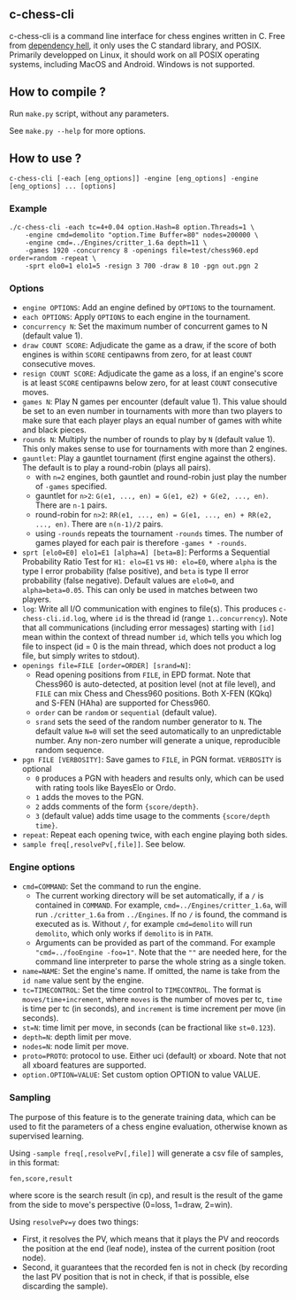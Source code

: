 ## c-chess-cli

c-chess-cli is a command line interface for chess engines written in C. Free from [dependency hell](https://en.wikipedia.org/wiki/Dependency_hell), it only uses the C standard library, and POSIX. Primarily developped on Linux, it should work on all POSIX operating systems, including MacOS and Android. Windows is not supported.

## How to compile ?

Run `make.py` script, without any parameters.

See `make.py --help` for more options.

## How to use ?

```
c-chess-cli [-each [eng_options]] -engine [eng_options] -engine [eng_options] ... [options]
```

### Example

```
./c-chess-cli -each tc=4+0.04 option.Hash=8 option.Threads=1 \
    -engine cmd=demolito "option.Time Buffer=80" nodes=200000 \
    -engine cmd=../Engines/critter_1.6a depth=11 \
    -games 1920 -concurrency 8 -openings file=test/chess960.epd order=random -repeat \
    -sprt elo0=1 elo1=5 -resign 3 700 -draw 8 10 -pgn out.pgn 2
```

### Options

 * `engine OPTIONS`: Add an engine defined by `OPTIONS` to the tournament.
 * `each OPTIONS`: Apply `OPTIONS` to each engine in the tournament.
 * `concurrency N`: Set the maximum number of concurrent games to N (default value 1).
 * `draw COUNT SCORE`: Adjudicate the game as a draw, if the score of both engines is within `SCORE` centipawns from zero, for at least `COUNT` consecutive moves.
 * `resign COUNT SCORE`: Adjudicate the game as a loss, if an engine's score is at least `SCORE` centipawns below zero, for at least `COUNT` consecutive moves.
 * `games N`: Play N games per encounter (default value 1). This value should be set to an even number in tournaments with more than two players to make sure that each player plays an equal number of games with white and black pieces.
 * `rounds N`: Multiply the number of rounds to play by `N` (default value 1). This only makes sense to use for tournaments with more than 2 engines.
 * `gauntlet`: Play a gauntlet tournament (first engine against the others). The default is to play a round-robin (plays all pairs).
   * with `n=2` engines, both gauntlet and round-robin just play the number of `-games` specified.
   * gauntlet for `n>2`: `G(e1, ..., en) = G(e1, e2) + G(e2, ..., en)`. There are `n-1` pairs.
   * round-robin for `n>2`: `RR(e1, ..., en) = G(e1, ..., en) + RR(e2, ..., en)`. There are `n(n-1)/2` pairs.
   * using `-rounds` repeats the tournament `-rounds` times. The number of games played for each pair is therefore `-games * -rounds`.
 * `sprt [elo0=E0] elo1=E1 [alpha=A] [beta=B]`: Performs a Sequential Probability Ratio Test for `H1: elo=E1` vs `H0: elo=E0`, where `alpha` is the type I error probability (false positive), and `beta` is type II error probability (false negative). Default values are `elo0=0`, and `alpha=beta=0.05`. This can only be used in matches between two players.
 * `log`: Write all I/O communication with engines to file(s). This produces `c-chess-cli.id.log`, where `id` is the thread id (range `1..concurrency`). Note that all communications (including error messages) starting with `[id]` mean within the context of thread number `id`, which tells you which log file to inspect (id = 0 is the main thread, which does not product a log file, but simply writes to stdout).
 * `openings file=FILE [order=ORDER] [srand=N]`:
   * Read opening positions from `FILE`, in EPD format. Note that Chess960 is auto-detected, at position level (not at file level), and `FILE` can mix Chess and Chess960 positions. Both X-FEN (KQkq) and S-FEN (HAha) are supported for Chess960.
   * `order` can be `random` or `sequential` (default value).
   * `srand` sets the seed of the random number generator to `N`. The default value `N=0` will set the seed automatically to an unpredictable number. Any non-zero number will generate a unique, reproducible random sequence.
 * `pgn FILE [VERBOSITY]`: Save games to `FILE`, in PGN format. `VERBOSITY` is optional
   * `0` produces a PGN with headers and results only, which can be used with rating tools like BayesElo or Ordo.
   * `1` adds the moves to the PGN.
   * `2` adds comments of the form `{score/depth}`.
   * `3` (default value) adds time usage to the comments `{score/depth time}`.
 * `repeat`: Repeat each opening twice, with each engine playing both sides.
 * `sample freq[,resolvePv[,file]]`. See below.

### Engine options

 * `cmd=COMMAND`: Set the command to run the engine.
   * The current working directory will be set automatically, if a `/` is contained in `COMMAND`. For example, `cmd=../Engines/critter_1.6a`, will run `./critter_1.6a` from `../Engines`. If no `/` is found, the command is executed as is. Without `/`, for example `cmd=demolito` will run `demolito`, which only works if `demolito` is in `PATH`.
   * Arguments can be provided as part of the command. For example `"cmd=../fooEngine -foo=1"`. Note that the `""` are needed here, for the command line interpreter to parse the whole string as a single token.
 * `name=NAME`: Set the engine's name. If omitted, the name is take from the `id name` value sent by the engine.
 * `tc=TIMECONTROL`: Set the time control to `TIMECONTROL`. The format is `moves/time+increment`, where `moves` is the number of moves per tc, `time` is time per tc (in seconds), and `increment` is time increment per move (in seconds).
 * `st=N`: time limit per move, in seconds (can be fractional like `st=0.123`).
 * `depth=N`: depth limit per move.
 * `nodes=N`: node limit per move.
 * `proto=PROTO`: protocol to use. Either uci (default) or xboard. Note that not all xboard features are supported.
 * `option.OPTION=VALUE`: Set custom option OPTION to value VALUE.

### Sampling

The purpose of this feature is to the generate training data, which can be used to fit the parameters of a
chess engine evaluation, otherwise known as supervised learning.

Using `-sample freq[,resolvePv[,file]]` will generate a csv file of samples, in this format:
```
fen,score,result
```
where score is the search result (in cp), and result is the result of the game from the side to
move's perspective (0=loss, 1=draw, 2=win).

Using `resolvePv=y` does two things:
 * First, it resolves the PV, which means that it plays the PV and reocords the position at the end
  (leaf node), instea of the current position (root node).
 * Second, it guarantees that the recorded fen is not in check (by recording the last PV position
  that is not in check, if that is possible, else discarding the sample).
